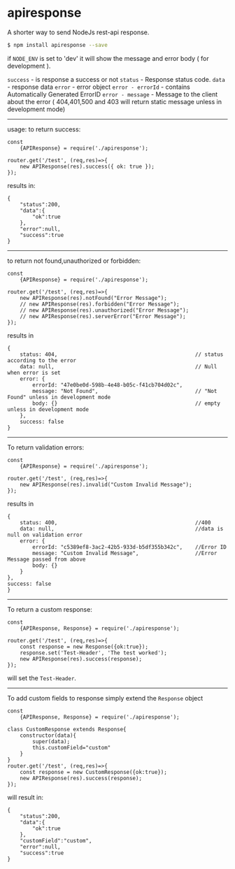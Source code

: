 # apiresponse
A shorter way to send NodeJs rest-api response.

```sh
$ npm install apiresponse --save
```

if `NODE_ENV` is set to 'dev' it will show the message and error body ( for development ).

``success`` - is response a success or not
``status`` - Response status code.
``data`` - response data
``error`` - error object
``error - errorId`` - contains Automatically Generated ErrorID
``error - message`` - Message to the client about the error ( 404,401,500 and 403 will return static message unless in development mode)

---

usage:
to return success:
```
const
    {APIResponse} = require('./apiresponse');

router.get('/test', (req,res)=>{
    new APIResponse(res).success({ ok: true });
});
```
results in:
```
{
    "status":200,
    "data":{
        "ok":true
    },
    "error":null,
    "success":true
}
```
---


to return not found,unauthorized or forbidden:
```
const
    {APIResponse} = require('./apiresponse');

router.get('/test', (req,res)=>{
    new APIResponse(res).notFound("Error Message");
    // new APIResponse(res).forbidden("Error Message");
    // new APIResponse(res).unauthorized("Error Message");
    // new APIResponse(res).serverError("Error Message");
});
```
results in
```
{
    status: 404,                                            // status according to the error
    data: null,                                             // Null when error is set
    error: {
        errorId: "47e0be0d-598b-4e48-b05c-f41cb704d02c",
        message: "Not Found",                               // "Not Found" unless in development mode
        body: {}                                            // empty unless in development mode
    },
    success: false
}
```
---

To return validation errors:
```
const
    {APIResponse} = require('./apiresponse');

router.get('/test', (req,res)=>{
    new APIResponse(res).invalid("Custom Invalid Message");
});
```
results in
```
{
    status: 400,                                            //400
    data: null,                                             //data is null on validation error
    error: {
        errorId: "c5389ef8-3ac2-42b5-933d-b5df355b342c",    //Error ID
        message: "Custom Invalid Message",                  //Error Message passed from above
        body: {}
    }
},
success: false
}
```
---


To return a custom response:
```
const
    {APIResponse, Response} = require('./apiresponse');

router.get('/test', (req,res)=>{
    const response = new Response({ok:true});
    response.set('Test-Header', 'The test worked');
    new APIResponse(res).success(response);
});
```
will set the `Test-Header`.

---

To add custom fields to response simply extend the ``Response`` object
```
const
    {APIResponse, Response} = require('./apiresponse');

class CustomResponse extends Response{
    constructor(data){
        super(data);
        this.customField="custom"
    }
}
router.get('/test', (req,res)=>{
    const response = new CustomResponse({ok:true});
    new APIResponse(res).success(response);
});
```

will result in:
```
{
    "status":200,
    "data":{
        "ok":true
    },
    "customField":"custom",
    "error":null,
    "success":true
}
```